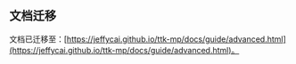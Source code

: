 ## 文档迁移

文档已迁移至：[https://jeffycai.github.io/ttk-mp/docs/guide/advanced.html](https://jeffycai.github.io/ttk-mp/docs/guide/advanced.html)。
